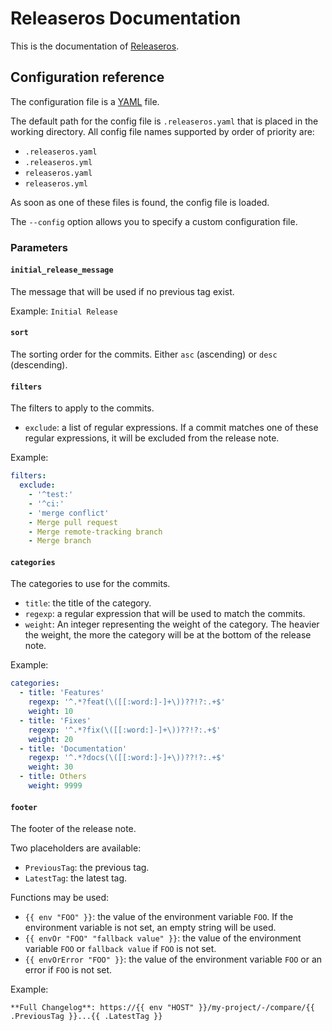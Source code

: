 # Releaseros Documentation

This is the documentation of [Releaseros](https://github.com/releaseros/releaseros).

## Configuration reference

The configuration file is a [YAML](https://yaml.org/) file.

The default path for the config file is `.releaseros.yaml` that is placed in the working directory.
All config file names supported by order of priority are:

* `.releaseros.yaml`
* `.releaseros.yml`
* `releaseros.yaml`
* `releaseros.yml`

As soon as one of these files is found, the config file is loaded.

The `--config` option allows you to specify a custom configuration file.

### Parameters

#### `initial_release_message`

The message that will be used if no previous tag exist.

Example: `Initial Release`

#### `sort`

The sorting order for the commits.
Either `asc` (ascending) or `desc` (descending).

#### `filters`

The filters to apply to the commits.

* `exclude`: a list of regular expressions. If a commit matches one of these regular expressions,
it will be excluded from the release note.

Example:

```yaml
filters:
  exclude:
    - '^test:'
    - '^ci:'
    - 'merge conflict'
    - Merge pull request
    - Merge remote-tracking branch
    - Merge branch
```

#### `categories`

The categories to use for the commits.

* `title`: the title of the category.
* `regexp`: a regular expression that will be used to match the commits.
* `weight`: An integer representing the weight of the category. The heavier the weight, the more the category will be at the bottom of the release note.

Example:

```yaml
categories:
  - title: 'Features'
    regexp: '^.*?feat(\([[:word:]-]+\))??!?:.+$'
    weight: 10
  - title: 'Fixes'
    regexp: '^.*?fix(\([[:word:]-]+\))??!?:.+$'
    weight: 20
  - title: 'Documentation'
    regexp: '^.*?docs(\([[:word:]-]+\))??!?:.+$'
    weight: 30
  - title: Others
    weight: 9999
```

#### `footer`

The footer of the release note.

Two placeholders are available:

* `PreviousTag`: the previous tag.
* `LatestTag`: the latest tag.

Functions may be used:

* `{{ env "FOO" }}`: the value of the environment variable `FOO`. If the environment variable is not set, an empty string will be used.
* `{{ envOr "FOO" "fallback value" }}`: the value of the environment variable `FOO` or `fallback value` if `FOO` is not set.
* `{{ envOrError "FOO" }}`: the value of the environment variable `FOO` or an error if `FOO` is not set.

Example:

```
**Full Changelog**: https://{{ env "HOST" }}/my-project/-/compare/{{ .PreviousTag }}...{{ .LatestTag }}
```
